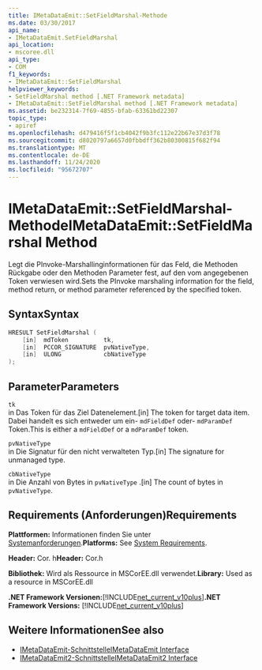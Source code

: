 ```yaml
---
title: IMetaDataEmit::SetFieldMarshal-Methode
ms.date: 03/30/2017
api_name:
- IMetaDataEmit.SetFieldMarshal
api_location:
- mscoree.dll
api_type:
- COM
f1_keywords:
- IMetaDataEmit::SetFieldMarshal
helpviewer_keywords:
- SetFieldMarshal method [.NET Framework metadata]
- IMetaDataEmit::SetFieldMarshal method [.NET Framework metadata]
ms.assetid: be232314-7f69-4855-bfab-63361bd22307
topic_type:
- apiref
ms.openlocfilehash: d479416f5f1cb4042f9b3fc112e22b67e37d3f78
ms.sourcegitcommit: d8020797a6657d0fbbdff362b80300815f682f94
ms.translationtype: MT
ms.contentlocale: de-DE
ms.lasthandoff: 11/24/2020
ms.locfileid: "95672707"
---
```

# <a name="imetadataemitsetfieldmarshal-method"></a><span data-ttu-id="921bd-102">IMetaDataEmit::SetFieldMarshal-Methode</span><span class="sxs-lookup"><span data-stu-id="921bd-102">IMetaDataEmit::SetFieldMarshal Method</span></span>

<span data-ttu-id="921bd-103">Legt die PInvoke-Marshallinginformationen für das Feld, die Methoden Rückgabe oder den Methoden Parameter fest, auf den vom angegebenen Token verwiesen wird.</span><span class="sxs-lookup"><span data-stu-id="921bd-103">Sets the PInvoke marshaling information for the field, method return, or method parameter referenced by the specified token.</span></span>  
  
## <a name="syntax"></a><span data-ttu-id="921bd-104">Syntax</span><span class="sxs-lookup"><span data-stu-id="921bd-104">Syntax</span></span>  
  
```cpp  
HRESULT SetFieldMarshal (  
    [in]  mdToken          tk,
    [in]  PCCOR_SIGNATURE  pvNativeType,
    [in]  ULONG            cbNativeType
);  
```  
  
## <a name="parameters"></a><span data-ttu-id="921bd-105">Parameter</span><span class="sxs-lookup"><span data-stu-id="921bd-105">Parameters</span></span>  

 `tk`  
 <span data-ttu-id="921bd-106">in Das Token für das Ziel Datenelement.</span><span class="sxs-lookup"><span data-stu-id="921bd-106">[in] The token for target data item.</span></span> <span data-ttu-id="921bd-107">Dabei handelt es sich entweder um ein- `mdFieldDef` oder- `mdParamDef` Token.</span><span class="sxs-lookup"><span data-stu-id="921bd-107">This is either a `mdFieldDef` or a `mdParamDef` token.</span></span>  
  
 `pvNativeType`  
 <span data-ttu-id="921bd-108">in Die Signatur für den nicht verwalteten Typ.</span><span class="sxs-lookup"><span data-stu-id="921bd-108">[in] The signature for unmanaged type.</span></span>  
  
 `cbNativeType`  
 <span data-ttu-id="921bd-109">in Die Anzahl von Bytes in `pvNativeType` .</span><span class="sxs-lookup"><span data-stu-id="921bd-109">[in] The count of bytes in `pvNativeType`.</span></span>  
  
## <a name="requirements"></a><span data-ttu-id="921bd-110">Requirements (Anforderungen)</span><span class="sxs-lookup"><span data-stu-id="921bd-110">Requirements</span></span>  

 <span data-ttu-id="921bd-111">**Plattformen:** Informationen finden Sie unter [Systemanforderungen](../../get-started/system-requirements.md).</span><span class="sxs-lookup"><span data-stu-id="921bd-111">**Platforms:** See [System Requirements](../../get-started/system-requirements.md).</span></span>  
  
 <span data-ttu-id="921bd-112">**Header:** Cor. h</span><span class="sxs-lookup"><span data-stu-id="921bd-112">**Header:** Cor.h</span></span>  
  
 <span data-ttu-id="921bd-113">**Bibliothek:** Wird als Ressource in MSCorEE.dll verwendet.</span><span class="sxs-lookup"><span data-stu-id="921bd-113">**Library:** Used as a resource in MSCorEE.dll</span></span>  
  
 <span data-ttu-id="921bd-114">**.NET Framework Versionen:**[!INCLUDE[net_current_v10plus](../../../../includes/net-current-v10plus-md.md)]</span><span class="sxs-lookup"><span data-stu-id="921bd-114">**.NET Framework Versions:** [!INCLUDE[net_current_v10plus](../../../../includes/net-current-v10plus-md.md)]</span></span>  
  
## <a name="see-also"></a><span data-ttu-id="921bd-115">Weitere Informationen</span><span class="sxs-lookup"><span data-stu-id="921bd-115">See also</span></span>

- [<span data-ttu-id="921bd-116">IMetaDataEmit-Schnittstelle</span><span class="sxs-lookup"><span data-stu-id="921bd-116">IMetaDataEmit Interface</span></span>](imetadataemit-interface.md)
- [<span data-ttu-id="921bd-117">IMetaDataEmit2-Schnittstelle</span><span class="sxs-lookup"><span data-stu-id="921bd-117">IMetaDataEmit2 Interface</span></span>](imetadataemit2-interface.md)
